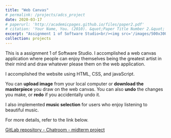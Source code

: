 ```yaml
---
title: "Web Canvas"
# permalink: /projects/adcs_project
date: 2020-03-17
# paperurl: 'http://academicpages.github.io/files/paper2.pdf'
# citation: 'Your Name, You. (2010). &quot;Paper Title Number 2.&quot; <i>Journal 1</i>. 1(2).'
excerpt: "Assignment 1 of Software Studio<br/><img src='/images/500x300.png'>"
collection: projects
---
```

<!-- Todo: revise the image. -->

<!-- # paperurl: 'http://academicpages.github.io/files/paper2.pdf' -->
This is a assignment 1 of Software Studio.
I accomplished a web canvas application where people can
enjoy themselves being the greatest artist in their mind
and draw whatever please them on the web application.

I accomplished the website using HTML, CSS, and javaScript.

You can **upload image** from your local computer or **download the masterpiece**
you draw on the web canvas.
You can also **undo** the changes you make, or **redo** if you accidentally undo it.

I also implemented **music selection** for users who enjoy listening to beautiful music.

For more details, refer to the link below.

<!-- Demo Video -->

[GitLab repository - Chatroom - midterm project](https://,,,)

<!-- Recommended citation: Your Name, You. (2010). "Paper Title Number 2." <i>Journal 1</i>. 1(2). -->